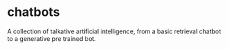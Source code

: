 # chatbots
A collection of talkative artificial intelligence, from a basic retrieval chatbot to a generative pre trained bot. 

